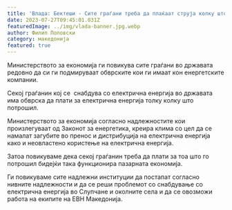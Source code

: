 ```yaml
---
title: 'Влада: Бектеши - Сите граѓани треба да плаќаат струја колку што потрошиле, надлежните институции да постапат во решавање на проблемот - 27 ЈУЛИ 2023'
date: 2023-07-27T09:45:01.031Z
featuredImage: ../img/vlada-banner.jpg.webp
author: Филип Поповски
category: македонија
featured: true
---
```

Министерството за економија ги повикува сите граѓани во државата редовно да си ги подмируваат обврските кои ги имаат кон енергетските компании.

Секој граѓанин кој се  снабдува со електрична енергија во државата има обврска да плати за електрична енергија толку колку што потрошил.

Министерството за економија согласно надлежностите кои произлегуваат од Законот за енергетика, креира клима со цел да се намалат загубите во пренос и дистрибуција на електрична енергија како и неовластено користење на електрична енергија.

Затоа повикуваме дека секој граѓанин треба да плати за тоа што го потрошил бидејќи така функционира пазарната економија.

Ги повикуваме сите надлежни институции да постапат согласно нивните надлежности и да се реши проблемот со снабдување со електрична енергија во Слупчане и околните села и да се овозможи работа на екипите на ЕВН Македонија.
 

